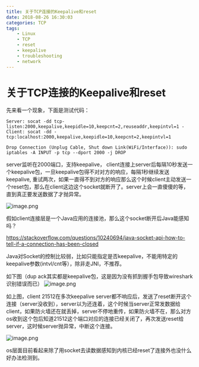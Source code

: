 ```yaml
---
title: 关于TCP连接的Keepalive和reset
date: 2018-08-26 16:30:03
categories: TCP
tags:
    - Linux
    - TCP
    - reset
    - keepalive
    - troubleshooting
    - network
---
```


# 关于TCP连接的Keepalive和reset

先来看一个现象，下面是测试代码：

    Server: socat -dd tcp-listen:2000,keepalive,keepidle=10,keepcnt=2,reuseaddr,keepintvl=1 -
    Client: socat -dd - tcp:localhost:2000,keepalive,keepidle=10,keepcnt=2,keepintvl=1
    
    Drop Connection (Unplug Cable, Shut down Link(WiFi/Interface)): sudo iptables -A INPUT -p tcp --dport 2000 -j DROP

server监听在2000端口，支持keepalive， client连接上server后每隔10秒发送一个keepalive包，一旦keepalive包得不对对方的响应，每隔1秒继续发送keepalive, 重试两次，如果一直得不到对方的响应那么这个时候client主动发送一个reset包，那么在client这边这个socket就断开了。server上会一直傻傻的等，直到真正要发送数据了才抛异常。


![image.png](http://ata2-img.oss-cn-zhangjiakou.aliyuncs.com/90d1c4919d86764242ab726b4c69f006.png)

假如client连接层是一个Java应用的连接池，那么这个socket断开后Java能感知吗？

https://stackoverflow.com/questions/10240694/java-socket-api-how-to-tell-if-a-connection-has-been-closed

Java对Socket的控制比较弱，比如只能指定是否keepalive，不能用特定的keepalive参数(intvl/cnt等），除非走JNI，不推荐。

如下图（dup ack其实都是keepalive包，这是因为没有抓到握手包导致wireshark识别错误而已）
![image.png](http://ata2-img.oss-cn-zhangjiakou.aliyuncs.com/c2893e5ad89ee450c61a370ec7bf6f06.png)

如上图，client 21512在多次keepalive server都不响应后，发送了reset断开这个连接（server没收到），server以为还连着，这个时候当server正常发数据给client，如果防火墙还在就丢掉，server不停地重传，如果防火墙不在，那么对方os收到这个包后知道21512这个端口对应的连接已经关闭了，再次发送reset给server，这时候server抛异常，中断这个连接。

![image.png](http://ata2-img.oss-cn-zhangjiakou.aliyuncs.com/78427c329e72d526aa8908942409f092.png)

os层面目前看起来除了用socket去读数据感知到内核已经reset了连接外也没什么好办法检测到。